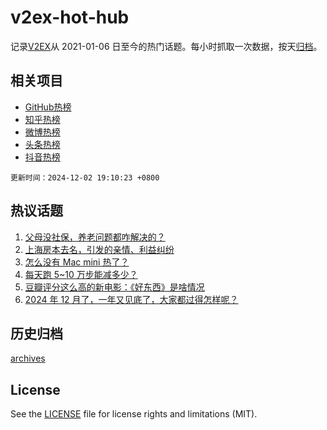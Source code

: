 # v2ex-hot-hub

 记录[V2EX](https://www.v2ex.com/)从 2021-01-06 日至今的热门话题。每小时抓取一次数据，按天[归档](archives)。
 
 ## 相关项目

- [GitHub热榜](https://github.com/lonnyzhang423/github-hot-hub)
- [知乎热榜](https://github.com/lonnyzhang423/zhihu-hot-hub)
- [微博热榜](https://github.com/lonnyzhang423/weibo-hot-hub)
- [头条热榜](https://github.com/lonnyzhang423/toutiao-hot-hub)
- [抖音热榜](https://github.com/lonnyzhang423/douyin-hot-hub)


 `更新时间：2024-12-02 19:10:23 +0800`

## 热议话题

1. [父母没社保，养老问题都咋解决的？](https://www.v2ex.com/t/1094208)
1. [上海房本去名，引发的亲情、利益纠纷](https://www.v2ex.com/t/1094261)
1. [怎么没有 Mac mini 热了？](https://www.v2ex.com/t/1094280)
1. [每天跑 5~10 万步能减多少？](https://www.v2ex.com/t/1094331)
1. [豆瓣评分这么高的新电影：《好东西》是啥情况](https://www.v2ex.com/t/1094151)
1. [2024 年 12 月了，一年又见底了，大家都过得怎样呢？](https://www.v2ex.com/t/1094197)

## 历史归档

[archives](archives)

## License

See the [LICENSE](LICENSE) file for license rights and limitations (MIT).

